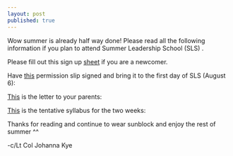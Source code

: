 ```yaml
---
layout: post
published: true
---
```

Wow summer is already half way done! 
Please read all the following information if you plan to attend Summer Leadership School (SLS) .

Please fill out this sign up [sheet](https://goo.gl/forms/TIj6z1ADdvxOi8CG3) if you are a newcomer.

Have [this](https://drive.google.com/…/1ZPcrUIpAGj6EuA3lOueafti-TK…/view) permission slip signed and bring it to the first day of SLS (August 6):


[This](https://drive.google.com/…/1lc9Y_WZSe6cOH-apsXXYal_xRP…/view) is the letter to your parents:


[This](https://drive.google.com/…/1kxCW6gS3RJVpG6vIUrjTmjkqvz…/view) is the tentative syllabus for the two weeks:


Thanks for reading and continue to wear sunblock and enjoy the rest of summer ^^

-c/Lt Col Johanna Kye
